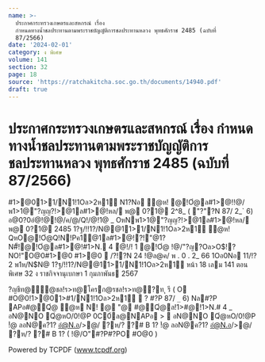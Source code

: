```yaml
---
name: >-
  ประกาศกระทรวงเกษตรและสหกรณ์ เรื่อง
  กำหนดทางน้ำชลประทานตามพระราชบัญญัติการชลประทานหลวง พุทธศักราช 2485 (ฉบับที่
  87/2566)
date: '2024-02-01'
category: ง พิเศษ
volume: 141
section: 32
page: 18
source: 'https://ratchakitcha.soc.go.th/documents/14940.pdf'
draft: true
---
```


# ประกาศกระทรวงเกษตรและสหกรณ์ เรื่อง กำหนดทางน้ำชลประทานตามพระราชบัญญัติการชลประทานหลวง พุทธศักราช 2485 (ฉบับที่ 87/2566)

#1>@01>1/N1!1Oล>2ห1์ N1?Nอ ํ@ห! @!Oํ@ล#1>@!!@/พ1>1@"?ญญ?!>@1ล#1>@!หล/ พ@ 0?1@ 2^8_ ( "?"?N 87/ 2_` 6) อ@0?0อํ@!@!@/ค/@/Q!/@!1@ _ OหNพ1>1@"?ญญ?!>@1ล#1>@!หล/ พ@ 0?1@ 2485 1?ฐ/!!1?/N@@11>1/N1!1Oล>2ห1์ ํ@ห! QหO@!Oํ@Q!N!Pค1@1ล#1>@!?!"@1? N#็!@!Oํ@ล#1>@!#1>N. 4 ํ@!/! 1 @!Oํ@ !@/"?ญ?Oล>O$!?NO!"O@0#1>@0 #1>@0  /?!?N 24 !@ล@ค/ พ . 0 . 2_ 66 1Oอ0Nอ 11/!?2 พ1ห/N$N@ 1?ฐ/!!1?/N@@11>1/N1!1Oล>2ห1์ หน้า 18 เลม 141 ตอนพิเศษ 32 ง ราชกิจจานุเบกษา 1 กุมภาพันธ 2567

?ญชีท@้ํ@ชล!ร>ท@โครก@รชล!ร>ท@?ท ุ รี ( O #O@0!1>@01>#1/N1!1Oล>2ห1์  ? #?P 87/ `_` 6) Nล#?P APอ#@Qํ@ ํ@ห N! @ "@ #@Qํ@ล!1>#@!1>N.# 4 _ อN@NO Qํ@หO/0!@P 0C0์ล@NAPอ >  อN@NO Qํ@หO/0!@P !ํ@ ลอN@ค?1? อํ@N.อ/>@/ ?ห/? ?# B 1? !ํ@ ลอN@ค?1? อํ@N.อ/>@/ ?ห/? ?# B 1? ( !@/O"#?P#?PO #O@0 )

Powered by TCPDF (www.tcpdf.org)
